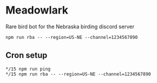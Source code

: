 # Meadowlark

Rare bird bot for the Nebraska birding discord server

`npm run rba -- --region=US-NE --channel=1234567890`

## Cron setup

```
*/15 npm run ping
*/15 npm run rba -- --region=US-NE --channel=1234567890
```
